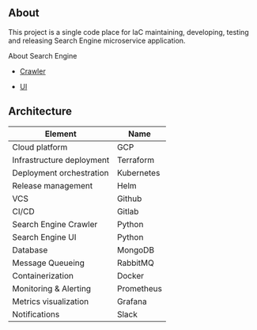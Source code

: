 ## About

This project is a single code place for IaC maintaining, developing,
testing and releasing Search Engine microservice application.

About Search Engine

 - [Crawler](https://github.com/otus-devops-2020-02-lineate/search_engine_crawler)

 - [UI](https://github.com/otus-devops-2020-02-lineate/search_engine_ui)

## Architecture

| Element                      | Name       |
|------------------------------|------------|
| Cloud platform               | GCP        |
| Infrastructure deployment    | Terraform  |
| Deployment orchestration     | Kubernetes |
| Release management           | Helm       |
| VCS                          | Github     |
| CI/CD                        | Gitlab     |
| Search Engine Crawler        | Python     |
| Search Engine UI             | Python     |
| Database                     | MongoDB    |
| Message Queueing             | RabbitMQ   |
| Containerization             | Docker     |
| Monitoring & Alerting        | Prometheus |
| Metrics visualization        | Grafana    |
| Notifications                | Slack      |
